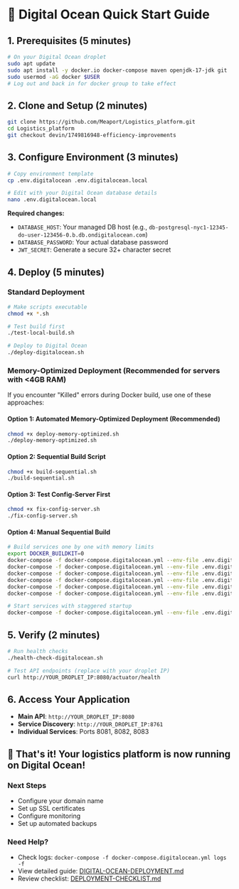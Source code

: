# 🌊 Digital Ocean Quick Start Guide

## 1. Prerequisites (5 minutes)
```bash
# On your Digital Ocean droplet
sudo apt update
sudo apt install -y docker.io docker-compose maven openjdk-17-jdk git
sudo usermod -aG docker $USER
# Log out and back in for docker group to take effect
```

## 2. Clone and Setup (2 minutes)
```bash
git clone https://github.com/Meaport/Logistics_platform.git
cd Logistics_platform
git checkout devin/1749816948-efficiency-improvements
```

## 3. Configure Environment (3 minutes)
```bash
# Copy environment template
cp .env.digitalocean .env.digitalocean.local

# Edit with your Digital Ocean database details
nano .env.digitalocean.local
```

**Required changes:**
- `DATABASE_HOST`: Your managed DB host (e.g., `db-postgresql-nyc1-12345-do-user-123456-0.b.db.ondigitalocean.com`)
- `DATABASE_PASSWORD`: Your actual database password
- `JWT_SECRET`: Generate a secure 32+ character secret

## 4. Deploy (5 minutes)

### Standard Deployment
```bash
# Make scripts executable
chmod +x *.sh

# Test build first
./test-local-build.sh

# Deploy to Digital Ocean
./deploy-digitalocean.sh
```

### Memory-Optimized Deployment (Recommended for servers with <4GB RAM)

If you encounter "Killed" errors during Docker build, use one of these approaches:

#### Option 1: Automated Memory-Optimized Deployment (Recommended)
```bash
chmod +x deploy-memory-optimized.sh
./deploy-memory-optimized.sh
```

#### Option 2: Sequential Build Script
```bash
chmod +x build-sequential.sh
./build-sequential.sh
```

#### Option 3: Test Config-Server First
```bash
chmod +x fix-config-server.sh
./fix-config-server.sh
```

#### Option 4: Manual Sequential Build
```bash
# Build services one by one with memory limits
export DOCKER_BUILDKIT=0
docker-compose -f docker-compose.digitalocean.yml --env-file .env.digitalocean.local build --no-cache --memory=1g config-server
docker-compose -f docker-compose.digitalocean.yml --env-file .env.digitalocean.local build --no-cache --memory=1g discovery-server
docker-compose -f docker-compose.digitalocean.yml --env-file .env.digitalocean.local build --no-cache --memory=1g gateway-service
docker-compose -f docker-compose.digitalocean.yml --env-file .env.digitalocean.local build --no-cache --memory=1g auth-service
docker-compose -f docker-compose.digitalocean.yml --env-file .env.digitalocean.local build --no-cache --memory=1g user-service
docker-compose -f docker-compose.digitalocean.yml --env-file .env.digitalocean.local build --no-cache --memory=1g transport-service

# Start services with staggered startup
docker-compose -f docker-compose.digitalocean.yml --env-file .env.digitalocean.local up -d
```

## 5. Verify (2 minutes)
```bash
# Run health checks
./health-check-digitalocean.sh

# Test API endpoints (replace with your droplet IP)
curl http://YOUR_DROPLET_IP:8080/actuator/health
```

## 6. Access Your Application
- **Main API**: `http://YOUR_DROPLET_IP:8080`
- **Service Discovery**: `http://YOUR_DROPLET_IP:8761`
- **Individual Services**: Ports 8081, 8082, 8083

## 🎉 That's it! Your logistics platform is now running on Digital Ocean!

### Next Steps
- Configure your domain name
- Set up SSL certificates
- Configure monitoring
- Set up automated backups

### Need Help?
- Check logs: `docker-compose -f docker-compose.digitalocean.yml logs -f`
- View detailed guide: [DIGITAL-OCEAN-DEPLOYMENT.md](./DIGITAL-OCEAN-DEPLOYMENT.md)
- Review checklist: [DEPLOYMENT-CHECKLIST.md](./DEPLOYMENT-CHECKLIST.md)
